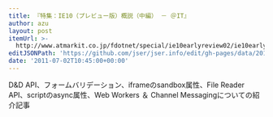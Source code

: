 ```yaml
---
title: 『特集：IE10（プレビュー版）概説（中編） － ＠IT』
author: azu
layout: post
itemUrl: >-
  http://www.atmarkit.co.jp/fdotnet/special/ie10earlyreview02/ie10earlyreview02_01.html
editJSONPath: 'https://github.com/jser/jser.info/edit/gh-pages/data/2011/07/index.json'
date: '2011-07-02T10:45:00+00:00'
---
```

D&D API、フォームバリデーション、iframeのsandbox属性、File Reader API、scriptのasync属性、Web Workers ＆ Channel Messagingについての紹介記事
